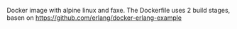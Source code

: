 Docker image with alpine linux and faxe.
The Dockerfile uses 2 build stages, basen on https://github.com/erlang/docker-erlang-example
